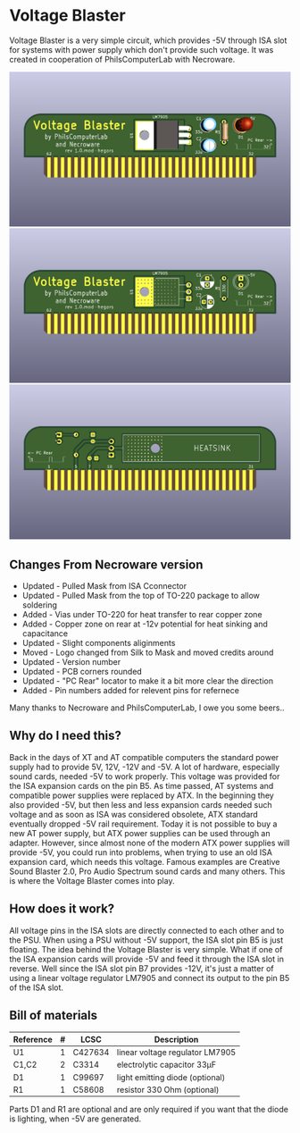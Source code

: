 # Voltage Blaster

Voltage Blaster is a very simple circuit, which provides -5V through ISA slot
for systems with power supply which don't provide such voltage. It was created
in cooperation of PhilsComputerLab with Necroware.

![voltage-blaster-pcb](voltage-blaster-pcb.png)
![voltage-blaster-pcb](voltage-blaster-pcb-front.png)
![voltage-blaster-pcb](voltage-blaster-pcb-back.png)

## Changes From Necroware version
* Updated - Pulled Mask from ISA Cconnector
* Updated - Pulled Mask from the top of TO-220 package to allow soldering
* Added - Vias under TO-220 for heat transfer to rear copper zone
* Added - Copper zone on rear at -12v potential for heat sinking and capacitance
* Updated - Slight components aliginments
* Moved - Logo changed from Silk to Mask and moved credits around
* Updated - Version number
* Updated - PCB corners rounded
* Updated - "PC Rear" locator to make it a bit more clear the direction
* Added - Pin numbers added for relevent pins for refernece

Many thanks to Necroware and PhilsComputerLab, I owe you some beers..

## Why do I need this?

Back in the days of XT and AT compatible computers the standard power supply had
to provide 5V, 12V, -12V and -5V. A lot of hardware, especially sound cards,
needed -5V to work properly. This voltage was provided for the ISA expansion
cards on the pin B5. As time passed, AT systems and compatible power supplies
were replaced by ATX. In the beginning they also provided -5V, but then less and
less expansion cards needed such voltage and as soon as ISA was considered 
obsolete, ATX standard eventually dropped -5V rail requirement. Today it is not
possible to buy a new AT power supply, but ATX power supplies can be used
through an adapter. However, since almost none of the modern ATX power supplies
will provide -5V, you could run into problems, when trying to use an old ISA
expansion card, which needs this voltage. Famous examples are Creative Sound
Blaster 2.0, Pro Audio Spectrum sound cards and many others. This is where the
Voltage Blaster comes into play.

## How does it work?

All voltage pins in the ISA slots are directly connected to each other and to
the PSU. When using a PSU without -5V support, the ISA slot pin B5 is just
floating. The idea behind the Voltage Blaster is very simple. What if one of the
ISA expansion cards will provide -5V and feed it through the ISA slot in
reverse. Well since the ISA slot pin B7 provides -12V, it's just a matter of
using a linear voltage regulator LM7905 and connect its output to the pin B5 of
the ISA slot.

## Bill of materials

Reference  |#  |LCSC   |Description
-----------|---|-------|-------------------------------------
U1         | 1 |C427634| linear voltage regulator LM7905
C1,C2      | 2 |C3314  | electrolytic capacitor 33µF
D1         | 1 |C99697 | light emitting diode (optional)
R1         | 1 |C58608 | resistor 330 Ohm (optional)

Parts D1 and R1 are optional and are only required if you want that the diode is
lighting, when -5V are generated.

